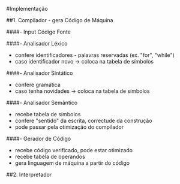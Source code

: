 #Implementação

##1. Compilador - gera Código de Máquina

####- Input Código Fonte

####- Analisador Léxico
  - confere identificadores - palavras reservadas (ex. "for", "while")
  - caso identificador novo -> coloca na tabela de símbolos

####- Analisador Sintático
  - confere gramática
  - caso tenha novidades -> coloca na tabela de símbolos

####- Analisador Semântico
  - recebe tabela de símbolos
  - confere "sentido" da escrita, correctude da construção
  - pode passar pela otimização do compilador

####- Gerador de Código
  - recebe código verificado, pode estar otimizado
  - recebe tabela de operandos
  - gera linguagem de máquina a partir do código

##2. Interpretador
